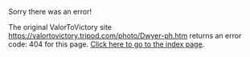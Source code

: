 

Sorry there was an error!

The original ValorToVictory site https://valortovictory.tripod.com/photo/Dwyer-ph.htm returns an error code: 404 for this page. [Click here to go to the index page](../index.md).